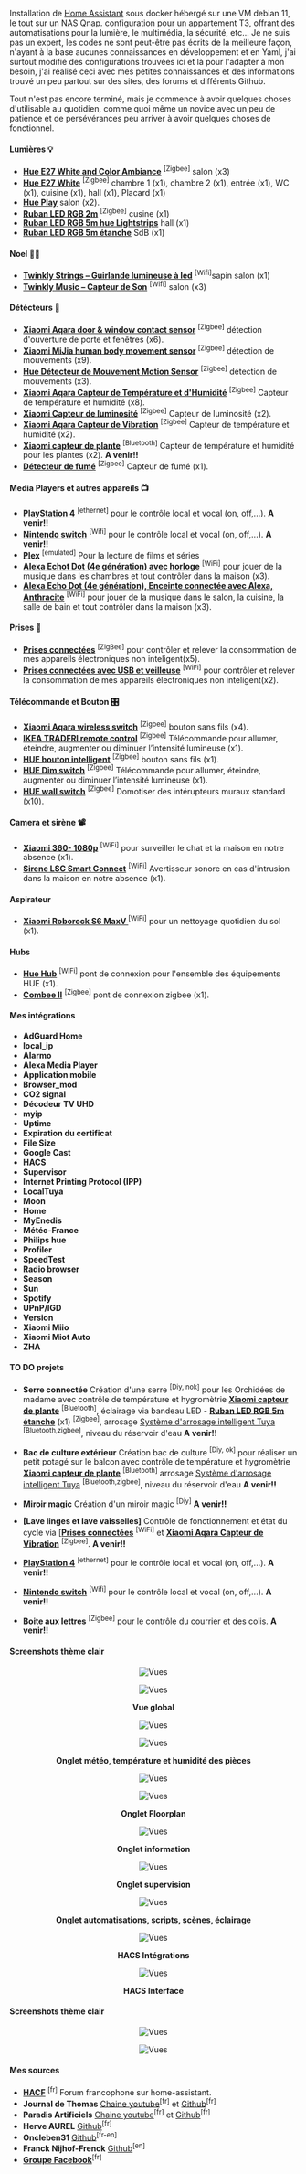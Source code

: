 Installation de [Home Assistant](https://home-assistant.io/) sous docker hébergé sur une VM debian 11, le tout sur un NAS Qnap. configuration pour un appartement T3, offrant des automatisations pour la lumière, le multimédia, la sécurité, etc...
Je ne suis pas un expert, les codes ne sont peut-être pas écrits de la meilleure façon, n'ayant à la base aucunes connaissances en développement et en Yaml, j'ai surtout modifié des configurations trouvées ici et là pour l'adapter à mon besoin, j'ai réalisé ceci avec mes petites connaissances et des informations trouvé un peu partout sur des sites, des forums et différents Github.


Tout n'est pas encore terminé, mais je commence à avoir quelques choses d'utilisable au quotidien, comme quoi même un novice avec un peu de patience et de persévérances peu arriver à avoir quelques choses de fonctionnel.


#### Lumières 💡

- **[Hue E27 White and Color Ambiance](https://www.philips-hue.com/fr-fr/p/hue-white-and-color-ambiance-pack-de-1-e27/8719514328204)** <sup>[Zigbee]</sup> salon (x3)
- **[Hue E27 White](https://www.philips-hue.com/fr-fr/p/hue-white-pack-de-1-e27/8719514329843)** <sup>[Zigbee]</sup> chambre 1 (x1), chambre 2 (x1), entrée (x1), WC (x1), cuisine (x1), hall (x1), Placard (x1)
- **[Hue Play](https://www.philips-hue.com/fr-fr/p/hue-white-and-color-ambiance-hue-play-pack-d-extension/7820330P7)** salon (x2).
- **[Ruban LED RGB 2m](https://fr.aliexpress.com/item/1005001629851565.html?spm=a2g0o.productlist.0.0.9a6641dcvSloLh&algo_pvid=11b74916-a0cf-4171-b561-42ae37cb1f9b&algo_exp_id=11b74916-a0cf-4171-b561-42ae37cb1f9b-7&pdp_ext_f=%7B%22sku_id%22%3A%2212000020734049678%22%7D&pdp_pi=-1%3B26.06%3B-1%3B-1%40salePrice%3BEUR%3Bsearch-mainSearch)** <sup>[Zigbee]</sup> cusine (x1)
- **[Ruban LED RGB 5m hue Lightstrips](https://www.amazon.fr/Philips-LightStrips-connectique-compatible-Bluetooth/dp/B088RX9CSZ/ref=sr_1_5?crid=17BYN0YNGI5AN&keywords=hue%2Blightstrip&qid=1671735585&sprefix=hue%2Bli%2Caps%2C91&sr=8-5&th=1)** hall (x1)
- **[Ruban LED RGB 5m étanche](https://fr.aliexpress.com/item/1005001629851565.html?spm=a2g0o.productlist.0.0.9a6641dcvSloLh&algo_pvid=11b74916-a0cf-4171-b561-42ae37cb1f9b&algo_exp_id=11b74916-a0cf-4171-b561-42ae37cb1f9b-7&pdp_ext_f=%7B%22sku_id%22%3A%2212000020734049678%22%7D&pdp_pi=-1%3B26.06%3B-1%3B-1%40salePrice%3BEUR%3Bsearch-mainSearch)** SdB (x1)

#### Noel 🎄🎅
- **[Twinkly Strings – Guirlande lumineuse à led](https://www.amazon.fr/gp/product/B08F2JDWX5/ref=ppx_yo_dt_b_asin_title_o09_s00?ie=UTF8&psc=1)** <sup>[Wifi]</sup>sapin salon (x1)
- **[Twinkly Music – Capteur de Son](https://www.amazon.fr/gp/product/B087CTR5VW/ref=ppx_yo_dt_b_asin_title_o08_s00?ie=UTF8&psc=1)** <sup>[Wifi]</sup> salon (x3)


#### Détécteurs 📡

- **[Xiaomi Aqara door & window contact sensor](https://www.amazon.fr/Aqara-XIAOMI-MCCGQ11LM-Ensemble-Capteur/dp/B07P9K6HBZ/ref=sr_1_5?crid=KW4W9BT65HNU&keywords=capteur+de+porte+xiaomi&qid=1644229999&sprefix=capteur+de+porte+xiaomi%2Caps%2C292&sr=8-5)** <sup>[Zigbee]</sup> détection d'ouverture de porte et fenêtres (x6). 
- **[Xiaomi MiJia human body movement sensor](https://www.amazon.fr/Aqara-RTCGQ11LM-D%C3%A9tecteur-Automatique-compatible/dp/B07D1CRRVF/ref=sr_1_6?__mk_fr_FR=%C3%85M%C3%85%C5%BD%C3%95%C3%91&crid=4A2UXBSNVBKD&keywords=capteur+de+mouvement+xiaomi&qid=1644147334&sprefix=capteur+de+mouvement+xiaomi%2Caps%2C51&sr=8-6)** <sup>[Zigbee]</sup> détection de mouvements (x9).
- **[Hue Détecteur de Mouvement Motion Sensor](https://www.amazon.fr/Philips-D%C3%A9tecteur-Mouvement-Motion-Sensor/dp/B09CV78GV1/ref=sr_1_5?__mk_fr_FR=%C3%85M%C3%85%C5%BD%C3%95%C3%91&crid=E0BNPR9KKMZM&keywords=hue+motion&qid=1644104262&sprefix=hue+motion%2Caps%2C54&sr=8-5)** <sup>[Zigbee]</sup> détection de mouvements (x3). 
- **[Xiaomi Aqara Capteur de Température et d'Humidité](https://www.amazon.fr/Aqara-Temperatur-Luftfeuchtigkeits-Luftdrucksensor-Homekit/dp/B07D37FKGY/ref=sr_1_6?crid=LMMOX7F8DMAO&keywords=aquara+xiaomi+temperature&qid=1644104335&sprefix=aquara+%2Caps%2C61&sr=8-6)** <sup>[Zigbee]</sup> Capteur de température et humidité (x8). 
- **[Xiaomi Capteur de luminosité](https://www.amazon.fr/Capteur-luminosit%C3%A9-Zigbee-3-0-Xiaomi/dp/B094MQC8V1/ref=sr_1_12?crid=OCWAI6ZJ4CHS&keywords=capteur+de+luminosit%C3%A9&qid=1644104676&sprefix=capteur+de+lu%2Caps%2C61&sr=8-12)** <sup>[Zigbee]</sup> Capteur de luminosité (x2). 
- **[Xiaomi Aqara Capteur de Vibration](https://www.amazon.fr/Capteur-vibration-sans-Aqara-DJT11LM/dp/B07PJT939B/ref=sr_1_20?__mk_fr_FR=%C3%85M%C3%85%C5%BD%C3%95%C3%91&crid=2ZK09VLWZS8IC&keywords=aqara+temperature+lcd&qid=1644104538&sprefix=aquara+temperature+lcd%2Caps%2C44&sr=8-20)** <sup>[Zigbee]</sup> Capteur de température et humidité (x2). 
- **[Xiaomi capteur de plante](https://www.amazon.fr/OLLIVAN-Intelligent-Bluetooth-Nutrition-Temp%C3%A9rature/dp/B01LXOJSWA/ref=sr_1_4?crid=1OA6N2B3HPMLW&keywords=capteur+plante+xiaomi&qid=1644104826&s=lawn-garden&sprefix=capteur+plante+xiao%2Cgarden%2C44&sr=1-4)** <sup>[Bluetooth]</sup> Capteur de température et humidité pour les plantes (x2).  **A venir!!**
- **[Détecteur de fumé](https://fr.aliexpress.com/item/4001360595304.html?spm=a2g0o.productlist.0.0.170e2932XINiPE&algo_pvid=14ebafa7-9d3a-4855-a8a8-201232dc337a&aem_p4p_detail=202202060336504889391504955280062854283&algo_exp_id=14ebafa7-9d3a-4855-a8a8-201232dc337a-44&pdp_ext_f=%7B%22sku_id%22%3A%2210000015799319920%22%7D&pdp_pi=-1%3B25.97%3B-1%3B-1%40salePrice%3BEUR%3Bsearch-mainSearch)** <sup>[Zigbee]</sup> Capteur de fumé (x1).

#### Media Players et autres appareils 📺

- **[PlayStation 4](https://www.amazon.fr/PS4-Slim-500-Go-noir/dp/B07HNR4ZZD/ref=sr_1_2?keywords=ps4&qid=1644104989&sr=8-2)** <sup>[ethernet]</sup> pour le contrôle local et vocal (on, off,...). **A venir!!**
- **[Nintendo switch](https://www.amazon.fr/Nintendo-Switch-avec-paire-Rouge/dp/B07WKNQ8JT/ref=sr_1_5?__mk_fr_FR=%C3%85M%C3%85%C5%BD%C3%95%C3%91&crid=2KVX793P5L1NQ&keywords=switch&qid=1644105032&sprefix=switch%2Caps%2C87&sr=8-5)** <sup>[Wifi]</sup> pour le contrôle local et vocal (on, off,...). **A venir!!**
- **[Plex](https://www.plex.tv/fr/)** <sup>[emulated]</sup> Pour la lecture de films et séries
- **[Alexa Echot Dot  (4e génération) avec horloge](https://www.amazon.fr/dp/B084J4KZ8J/ref=s9_acsd_al_bw_c2_x_2_i?pf_rd_m=A1X6FK5RDHNB96&pf_rd_s=merchandised-search-2&pf_rd_r=HP2Q3A3PY0QKZGX4FAH9&pf_rd_t=101&pf_rd_p=8df8ac55-eecf-4218-9fea-480a9c01e548&pf_rd_i=15428386031)** <sup>[WiFi]</sup> pour jouer de la musique dans les chambres et tout contrôler dans la maison (x3).
- **[Alexa Echo Dot (4e génération), Enceinte connectée avec Alexa, Anthracite](https://www.amazon.fr/dp/B084DWG2VQ/ref=pav_d_fromAsin_B07PHPXHQS_toAsin_B084DWG2VQ)** <sup>[WiFi]</sup> pour jouer de la musique dans le salon, la cuisine, la salle de bain et tout contrôler dans la maison (x3).

#### Prises 🔌

- **[Prises connectées](https://www.amazon.fr/dalimentation-intelligente-Application-t%C3%A9l%C3%A9commande-Fonctionne/dp/B09L4M7L8R/ref=sr_1_48?keywords=prise+zigbee&qid=1671736047&sr=8-48)** <sup>[ZigBee]</sup> pour contrôler et relever la consommation de mes appareils électroniques non inteligent(x5).
- **[Prises connectées avec USB et veilleuse](https://www.amazon.fr/Maxcio-Connect%C3%A9e-Intelligente-Compatible-Contr%C3%B4le/dp/B07GX8YDXZ)** <sup>[WiFi]</sup> pour contrôler et relever la consommation de mes appareils électroniques non inteligent(x2).

#### Télécommande et Bouton 🎛️

- **[Xiaomi Aqara wireless switch](https://www.amazon.fr/Aqara-Yiaomi-Filer-Mini-Schalter-Homekit/dp/B07D19YXND/ref=sr_1_2?__mk_fr_FR=%C3%85M%C3%85%C5%BD%C3%95%C3%91&crid=20S5C0EN646DQ&keywords=bouton+xiaomi&qid=1644103315&sprefix=bouton+xiaomi%2Caps%2C48&sr=8-2)** <sup>[Zigbee]</sup>  bouton sans fils (x4). 
- **[IKEA TRADFRI remote control](https://www.fibaro.com/fr/products/motion-sensor/)** <sup>[Zigbee]</sup> Télécommande pour allumer, éteindre, augmenter ou diminuer l’intensité lumineuse (x1). 
- **[HUE bouton intelligent](https://www.amazon.fr/Philips-t%C3%A9l%C3%A9commande-intelligent-connect%C3%A9-variateur/dp/B07SQZYYKL/ref=sr_1_5?__mk_fr_FR=%C3%85M%C3%85%C5%BD%C3%95%C3%91&crid=3SXYSCHRZAOR1&keywords=hue+bouton&qid=1644104030&sprefix=hue+bouton%2Caps%2C59&sr=8-5)** <sup>[Zigbee]</sup>  bouton sans fils (x1). 
- **[HUE Dim switch](https://www.amazon.fr/Philips-Switch-T%C3%A9l%C3%A9commande-variateur-lumi%C3%A8re/dp/B08PKMT2DV/ref=sr_1_6?__mk_fr_FR=%C3%85M%C3%85%C5%BD%C3%95%C3%91&crid=3SXYSCHRZAOR1&keywords=hue+bouton&qid=1644104095&sprefix=hue+bouton%2Caps%2C59&sr=8-6)** <sup>[Zigbee]</sup> Télécommande pour allumer, éteindre, augmenter ou diminuer l’intensité lumineuse (x1).
- **[HUE wall switch](https://www.amazon.fr/Philips-Lighting-929003017102-Module-dinterrupteur/dp/B09C62L43D/ref=sr_1_3?crid=T3NPS4IUCZLM&keywords=hue+wall+switch&qid=1644104141&sprefix=hue+wall%2Caps%2C53&sr=8-3)** <sup>[Zigbee]</sup> Domotiser des intérupteurs muraux standard (x10).

#### Camera et sirène 📽️

- **[Xiaomi 360- 1080p](https://www.amazon.fr/Xiaomi-Cam%C3%A9ra-s%C3%A9curit%C3%A9-connectivit%C3%A9-int%C3%A9rieur/dp/B08T99ZJGW/ref=sr_1_23?__mk_fr_FR=%C3%85M%C3%85%C5%BD%C3%95%C3%91&crid=3BWR89J9CSK9T&keywords=xiaomi+camera&qid=1644103542&sprefix=xiaomi+camera%2Caps%2C60&sr=8-23)** <sup>[WiFi]</sup> pour surveiller le chat et la maison en notre absence (x1).
- **[Sirene LSC Smart Connect](https://www.action.com/fr-fr/p/sirene-intelligente-lsc-smart-connect/)** <sup>[WiFi]</sup> Avertisseur sonore en cas d'intrusion dans la maison en notre absence (x1).

#### Aspirateur

- **[Xiaomi Roborock S6 MaxV ](https://www.amazon.fr/Roborock-aspirateur-Technologie-Reactiv-Superficie/dp/B08DHWLZSR/ref=sr_1_5?crid=3RZEVGCXWZPPW&keywords=roborock+s6+max+v&qid=1644106316&sprefix=roborock+s%2Caps%2C72&sr=8-5)** <sup>[WiFi]</sup> pour un nettoyage quotidien du sol (x1).

#### Hubs

- **[Hue Hub](https://www.amazon.fr/Philips-Hue-Pont-Connexion-Fonctionne/dp/B09CV9F3KR/ref=sr_1_5?__mk_fr_FR=%C3%85M%C3%85%C5%BD%C3%95%C3%91&crid=9IQ2ZU96JD83&keywords=hue+hub&qid=1644105522&sprefix=hue+hub%2Caps%2C58&sr=8-5)** <sup>[WiFi]</sup> pont de connexion pour l'ensemble des équipements HUE (x1).
- **[Combee II](https://www.amazon.fr/Dresden-ConBee-Electronique-II/dp/B07PZ7ZHG5/ref=sr_1_1?__mk_fr_FR=%C3%85M%C3%85%C5%BD%C3%95%C3%91&crid=3SJ6VTYF0X44E&keywords=conbee+2&qid=1644105724&sprefix=combee2%2Caps%2C64&sr=8-1)** <sup>[Zigbee]</sup> pont de connexion zigbee (x1). 

#### Mes intégrations

- **AdGuard Home**
- **local_ip**
- **Alarmo**
- **Alexa Media Player**
- **Application mobile**
- **Browser_mod**
- **CO2 signal**
- **Décodeur TV UHD**
- **myip**
- **Uptime**
- **Expiration du certificat**
- **File Size**
- **Google Cast**
- **HACS**
- **Supervisor**
- **Internet Printing Protocol (IPP)**
- **LocalTuya**
- **Moon**
- **Home**
- **MyEnedis**
- **Météo-France**
- **Philips hue**
- **Profiler**
- **SpeedTest**
- **Radio browser**
- **Season**
- **Sun**
- **Spotify**
- **UPnP/IGD**
- **Version**
- **Xiaomi Miio**
- **Xiaomi Miot Auto**
- **ZHA**

#### TO DO projets 

- **Serre connectée** Création d'une serre <sup>[Diy, nok]</sup> pour les Orchidées de madame avec contrôle de température et hygromètrie **[Xiaomi capteur de plante](https://www.amazon.fr/OLLIVAN-Intelligent-Bluetooth-Nutrition-Temp%C3%A9rature/dp/B01LXOJSWA/ref=sr_1_4?crid=1OA6N2B3HPMLW&keywords=capteur+plante+xiaomi&qid=1644104826&s=lawn-garden&sprefix=capteur+plante+xiao%2Cgarden%2C44&sr=1-4)** <sup>[Bluetooth]</sup>, éclairage via bandeau LED - **[Ruban LED RGB 5m étanche](https://fr.aliexpress.com/item/1005001629851565.html?spm=a2g0o.productlist.0.0.9a6641dcvSloLh&algo_pvid=11b74916-a0cf-4171-b561-42ae37cb1f9b&algo_exp_id=11b74916-a0cf-4171-b561-42ae37cb1f9b-7&pdp_ext_f=%7B%22sku_id%22%3A%2212000020734049678%22%7D&pdp_pi=-1%3B26.06%3B-1%3B-1%40salePrice%3BEUR%3Bsearch-mainSearch)** (x1) <sup>[Zigbee]</sup>, arrosage [Système d'arrosage intelligent Tuya](https://www.amazon.fr/OLLIVAN-Intelligent-Bluetooth-Nutrition-Temp%C3%A9rature/dp/B01LXOJSWA/ref=sr_1_4?crid=1OA6N2B3HPMLW&keywords=capteur+plante+xiaomi&qid=1644104826&s=lawn-garden&sprefix=capteur+plante+xiao%2Cgarden%2C44&sr=1-4) <sup>[Bluetooth,zigbee]</sup>, niveau du réservoir d'eau **A venir!!**

- **Bac de culture extérieur** Création bac de culture <sup>[Diy, ok]</sup> pour réaliser un petit potagé sur le balcon avec contrôle de température et hygromètrie **[Xiaomi capteur de plante](https://www.amazon.fr/OLLIVAN-Intelligent-Bluetooth-Nutrition-Temp%C3%A9rature/dp/B01LXOJSWA/ref=sr_1_4?crid=1OA6N2B3HPMLW&keywords=capteur+plante+xiaomi&qid=1644104826&s=lawn-garden&sprefix=capteur+plante+xiao%2Cgarden%2C44&sr=1-4)** <sup>[Bluetooth]</sup> arrosage [Système d'arrosage intelligent Tuya](https://www.amazon.fr/OLLIVAN-Intelligent-Bluetooth-Nutrition-Temp%C3%A9rature/dp/B01LXOJSWA/ref=sr_1_4?crid=1OA6N2B3HPMLW&keywords=capteur+plante+xiaomi&qid=1644104826&s=lawn-garden&sprefix=capteur+plante+xiao%2Cgarden%2C44&sr=1-4) <sup>[Bluetooth,zigbee]</sup>, niveau du réservoir d'eau **A venir!!**

- **Miroir magic** Création d'un miroir magic <sup>[Diy]</sup> **A venir!!**

- **[Lave linges et lave vaisselles]** Contrôle de fonctionnement et état du cycle via [**[Prises connectées](https://www.amazon.fr/Connect%C3%A9e-intelligente-compatible-SmartThings-Surveillance/dp/B08ZY72GS6/ref=sr_1_21?crid=HKBNDJ0M7HU0&keywords=prise+connecter+alexa&qid=1644103013&s=hi&sprefix=prise+connecter%2Cdiy%2C52&sr=1-21)** <sup>[WiFi]</sup> et **[Xiaomi Aqara Capteur de Vibration](https://www.amazon.fr/Capteur-vibration-sans-Aqara-DJT11LM/dp/B07PJT939B/ref=sr_1_20?__mk_fr_FR=%C3%85M%C3%85%C5%BD%C3%95%C3%91&crid=2ZK09VLWZS8IC&keywords=aqara+temperature+lcd&qid=1644104538&sprefix=aquara+temperature+lcd%2Caps%2C44&sr=8-20)** <sup>[Zigbee]</sup>. **A venir!!**

- **[PlayStation 4](https://www.amazon.fr/PS4-Slim-500-Go-noir/dp/B07HNR4ZZD/ref=sr_1_2?keywords=ps4&qid=1644104989&sr=8-2)** <sup>[ethernet]</sup> pour le contrôle local et vocal (on, off,...). **A venir!!**

- **[Nintendo switch](https://www.amazon.fr/Nintendo-Switch-avec-paire-Rouge/dp/B07WKNQ8JT/ref=sr_1_5?__mk_fr_FR=%C3%85M%C3%85%C5%BD%C3%95%C3%91&crid=2KVX793P5L1NQ&keywords=switch&qid=1644105032&sprefix=switch%2Caps%2C87&sr=8-5)** <sup>[Wifi]</sup> pour le contrôle local et vocal (on, off,...). **A venir!!**

- **Boite aux lettres** <sup>[Zigbee]</sup> pour le contrôle du courrier et des colis. **A venir!!**


#### <a name="screenshots thème clair">Screenshots thème clair</a>

<div align="center">
    <figure>
        <div>
            <img src="/www/images/Dshboard_ligth_home_1.PNG" title="Vues">
        </div>
        <figcaption>
            <p><strong> </strong></p>
        </figcaption>
    </figure>
    </div>

<div align="center">
    <figure>
        <div>
            <img src="/www/images/Dshboard_ligth_home_2.PNG" title="Vues">
        </div>
        <figcaption>
            <p><strong>Vue global</strong></p>
        </figcaption>
    </figure>
    </div>
    
<div align="center">
    <figure>
        <div>
            <img src="/www/images/Dshboard_ligth_meteo_1.PNG" title="Vues">
        </div>
        <figcaption>
            <p><strong> </strong></p>
        </figcaption>
    </figure>
    </div>
		
<div align="center">
    <figure>
        <div>
            <img src="/www/images/Dshboard_ligth_meteo_2.PNG" title="Vues">
        </div>
        <figcaption>
            <p><strong>Onglet météo, température et humidité des pièces</strong></p>
        </figcaption>
    </figure>
    </div>
    
<div align="center">
    <figure>
        <div>
            <img src="/www/images/Dshboard_ligth_fllorplan_1.PNG" title="Vues">
        </div>
        <figcaption>
            <p><strong> </strong></p>
        </figcaption>
    </figure>
    </div>
    
<div align="center">
    <figure>
        <div>
            <img src="/www/images/Dshboard_ligth_fllorplan_2.PNG" title="Vues">
        </div>
        <figcaption>
            <p><strong>Onglet Floorplan</strong></p>
        </figcaption>
    </figure>
    </div>
    
<div align="center">
    <figure>
        <div>
            <img src="/www/images/Dshboard_ligth_information_1.PNG" title="Vues">
        </div>
        <figcaption>
            <p><strong>Onglet information</strong></p>
        </figcaption>
    </figure>
    </div>

<div align="center">
    <figure>
        <div>
            <img src="/www/images/Dshboard_ligth_server_1.PNG" title="Vues">
        </div>
        <figcaption>
            <p><strong>Onglet supervision</strong></p>
        </figcaption>
    </figure>
    </div>

<div align="center">
    <figure>
        <div>
            <img src="/www/images/Dshboard_ligth_automation_1.PNG" title="Vues">
        </div>
        <figcaption>
            <p><strong>Onglet automatisations, scripts, scènes, éclairage</strong></p>
        </figcaption>
    </figure>
    </div>

<div align="center">
    <figure>
        <div>
            <img src="/www/images/Dshboard_ligth_module_1.PNG" title="Vues">
        </div>
        <figcaption>
            <p><strong>HACS Intégrations</strong></p>
        </figcaption>
    </figure>
    </div>
	
<div align="center">
    <figure>
        <div>
            <img src="/www/images/Dshboard_ligth_module_1.PNG" title="Vues">
        </div>
        <figcaption>
            <p><strong>HACS Interface</strong></p>
        </figcaption>
    </figure>
    </div>
    
    
#### <a name="screenshots thème sombre">Screenshots thème clair</a>

<div align="center">
    <figure>
        <div>
            <img src="/www/images/Dshboard_dark_home_1.PNG" title="Vues">
        </div>
        <figcaption>
            <p><strong> </strong></p>
        </figcaption>
    </figure>
    </div>
    
<div align="center">
    <figure>
        <div>
            <img src="/www/images/Dshboard_dark_home_2.PNG" title="Vues">
        </div>
        <figcaption>
            <p><strong> </strong></p>
        </figcaption>
    </figure>
    </div> 
    
    
#### Mes sources


- **[HACF](https://forum.hacf.fr/)**  <sup>[fr]</sup>  Forum francophone sur home-assistant.
- **Journal de Thomas** [Chaine youtube](https://www.youtube.com/c/JournaldeThomas/playlists)<sup>[fr]</sup> et [Github](https://github.com/journaldethomas/home-assistant-config)<sup>[fr]</sup>
- **Paradis Artificiels** [Chaine youtube](https://www.youtube.com/channel/UCbCJtFizTFNf4waPWPFAqcA)<sup>[fr]</sup> et [Github](https://github.com/romquenin/home-assistant-config-fr)<sup>[fr]</sup>
- **Herve AUREL** [Github](https://github.com/herveaurel/HomeAssistant)<sup>[fr]</sup>
- **Oncleben31** [Github](https://github.com/oncleben31/home-assistant-config)<sup>[fr-en]</sup>
- **Franck Nijhof-Frenck** [Github](https://github.com/frenck/home-assistant-config)<sup>[en]</sup>
- **[Groupe Facebook](https://www.facebook.com/groups/homeassistantgroupefranceGroupe)**<sup>[fr]</sup>
